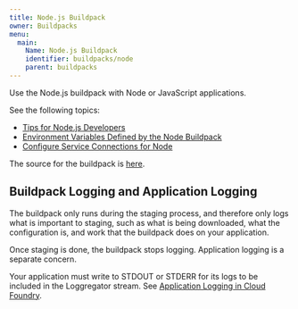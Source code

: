 ```yaml
---
title: Node.js Buildpack
owner: Buildpacks
menu:
  main:
    Name: Node.js Buildpack
    identifier: buildpacks/node
    parent: buildpacks
---
```




Use the Node.js buildpack with Node or JavaScript applications.

See the following topics:

* [Tips for Node.js Developers](./node-tips.html)
* [Environment Variables Defined by the Node Buildpack](./node-environment.html)
* [Configure Service Connections for Node](node-service-bindings.html)

The source for the buildpack is [here](https://github.com/cloudfoundry/heroku-buildpack-nodejs).

## Buildpack Logging and Application Logging ##

The buildpack only runs during the staging process, and therefore only logs
what is important to staging, such as what is being downloaded, what the
configuration is, and work that the buildpack does on your application.

Once staging is done, the buildpack stops logging.
Application logging is a separate concern.

Your application must write to STDOUT or STDERR for its logs to be included in the
Loggregator stream.
See [Application Logging in Cloud Foundry](../../devguide/deploy-apps/streaming-logs.html).
